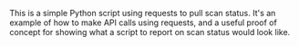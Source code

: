 This is a simple Python script using requests to pull scan status. It's an example of how to make API calls using requests, and a useful proof of concept for showing what a script to report on scan status would look like.
